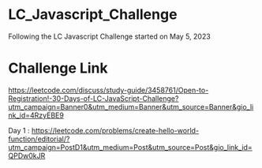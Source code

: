 # LC_Javascript_Challenge

Following the LC Javascript Challenge started on May 5, 2023


# Challenge Link

https://leetcode.com/discuss/study-guide/3458761/Open-to-Registration!-30-Days-of-LC-JavaScript-Challenge?utm_campaign=Banner0&utm_medium=Banner&utm_source=Banner&gio_link_id=4RzyEBE9


Day 1 : https://leetcode.com/problems/create-hello-world-function/editorial/?utm_campaign=PostD1&utm_medium=Post&utm_source=Post&gio_link_id=QPDw0kJR
